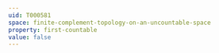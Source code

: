 ```yaml
---
uid: T000581
space: finite-complement-topology-on-an-uncountable-space
property: first-countable
value: false
---
```

